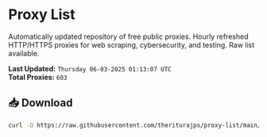# Proxy List

Automatically updated repository of free public proxies. Hourly refreshed HTTP/HTTPS proxies for web scraping, cybersecurity, and testing. Raw list available.

**Last Updated:** `Thursday 06-03-2025 01:13:07 UTC`  
**Total Proxies:** `603`

## 📥 Download
```bash
curl -O https://raw.githubusercontent.com/theriturajps/proxy-list/main/proxies.txt
